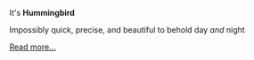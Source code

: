 It's **Hummingbird**

Impossibly quick, precise, and beautiful to behold day _and_ night

[Read more...](http://glg.github.io/hummingbird.js)
